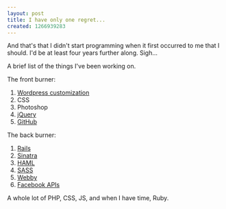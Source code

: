 ```yaml
--- 
layout: post
title: I have only one regret...
created: 1266939283
---
```

<p>And that's that I didn't start programming when it first occurred to me that I should.  I'd be at least four years further along.  Sigh...</p>

<p>A brief list of the things I've been working on.</p>

<p>The front burner:</p>
<ol>
	<li><a href="http://codex.wordpress.org/Developer_Documentation">Wordpress customization</a></li>
	<li>CSS</li>
	<li>Photoshop</li>
	<li><a href="http://jquery.com/">jQuery</a></li>
	<li><a href="http://github.com/JGrubb">GitHub</a></li>
</ol>
<p>The back burner:</p>
<ol>
	<li><a href="http://rubyonrails.org/">Rails</a></li>
	<li><a href="http://www.sinatrarb.com/">Sinatra</a></li>
	<li><a href="http://haml-lang.com/">HAML</a></li>
	<li><a href="http://sass-lang.com/">SASS</a></li>
	<li><a href="http://webby.rubyforge.org/">Webby</a></li>
	<li><a href="http://github.com/mmangino/facebooker">Facebook APIs</a></li>
</ol>

<p>A whole lot of PHP, CSS, JS, and when I have time, Ruby.</p>
	
	
